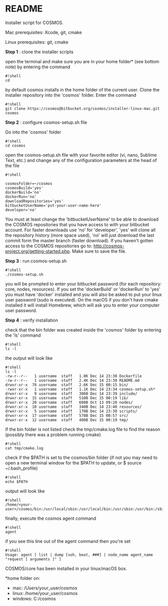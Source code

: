 # README #

Installer script for COSMOS. 

Mac prerequisites: Xcode, git, cmake

Linux prerequisites: git, cmake


**Step 1** : clone the installer scripts

open the terminal and make sure you are in your home folder* (see bottom note) by entering the command
```
#!shell
cd
```
by default cosmos installs in the home folder of the current user. Clone the installer repository into the 'cosmos' folder. Enter the command
```
#!shell
git clone https://cosmos@bitbucket.org/cosmos/installer-linux-mac.git cosmos
```

**Step 2** : configure cosmos-setup.sh file

Go into the 'cosmos' folder
```
#!shell
cd cosmos
```
open the cosmos-setup.sh file with your favorite editor (vi, nano, Sublime Text, etc.) and change any of the configuration parameters at the head of the file
```
#!shell

cosmosFolder=~/cosmos
cosmosBuild='yes'
dockerBuild='no'
dockerRun='no'
downloadRepositories='yes'
bitbucketUserName='put-your-user-name-here'
developer='no'
```

You must at least change the 'bitbucketUserName' to be able to download the COSMOS repositories that you have access to with your bitbucket account. For faster downloads use 'no' for 'developer', 'yes' will clone all the repository history (more space used), 'no' will just download the last commit form the master branch (faster download). If you haven't gotten access to the COSMOS repositories go to: http://cosmos-project.org/getting-started.php. Make sure to save the file.


**Step 3** : run cosmos-setup.sh

```
#!shell
./cosmos-setup.sh
```
you will be prompted to enter your bitbucket password (for each repository: core, nodes, resources). If you set the 'dockerBuild' or 'dockerRun' to 'yes' you must have 'docker' installed and you will also be asked to put your linux user password (sudo is executed). On the macOS if you don't have cmake installed it will install Homebrew, which will ask you to enter your computer user password.

**Step 4** : verify installation

check that the bin folder was created inside the 'cosmos' folder by entering the 'ls' command

```
#!shell
ls -l
```
the output will look like
```
#!shell
ls -l
-rw-r--r--   1 username  staff   1.0K Dec 14 23:30 Dockerfile
-rw-r--r--   1 username  staff   2.4K Dec 14 23:30 README.md
drwxr-xr-x  78 username  staff   2.6K Dec 15 00:15 bin/
-rwxr-xr-x   1 username  staff   1.1K Dec 14 23:34 cosmos-setup.sh*
drwxr-xr-x   9 username  staff   306B Dec 14 23:39 include/
drwxr-xr-x  15 username  staff   510B Dec 15 00:19 lib/
drwxr-xr-x  20 username  staff   680B Oct 13 09:20 nodes/
drwxr-xr-x  10 username  staff   340B Dec 14 23:40 resources/
drwxr-xr-x   5 username  staff   170B Dec 14 23:30 scripts/
drwxr-xr-x  17 username  staff   578B Dec 15 00:57 src/
drwxr-xr-x  12 username  staff   408B Dec 15 00:19 tmp/

```


If the bin folder is not listed check the tmp/cmake.log file to find the reason (possibly there was a problem running cmake)

```
#!shell
cat tmp/cmake.log
```

check if the $PATH is set to the cosmos/bin folder (if not you may need to open a new terminal window for the $PATH to update, or $ source ~/.bash_profile)

```
#!shell
echo $PATH
```

output will look like
```
#!shell
/home/<your-user>/cosmos/bin:/usr/local/sbin:/usr/local/bin:/usr/sbin:/usr/bin:/sbin:/bin
```

finally, execute the cosmos agent command

```
#!shell
agent
```

if you see this line out of the agent command then you're set
```
#!shell
Usage: agent [ list | dump [soh, beat, ###] | node_name agent_name "request [ arguments ]" ]
```
COSMOS/core has been installed in your linux/macOS box.

*home folder on:

* mac: /Users/your_user/cosmos
* linux: /home/your_user/cosmos
* windows: C:/cosmos